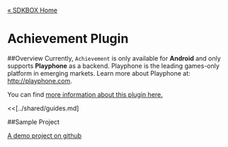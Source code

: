 [&#171; SDKBOX Home](http://sdkbox.com)

<h1>Achievement Plugin</h1>

##Overview
Currently, `Achievement` is only available for __Android__ and only supports __Playphone__ as a backend. Playphone is the leading games-only platform in emerging markets. Learn more about Playphone at: http://playphone.com.

You can find [more information about this plugin here.](http://www.cocos2d-x.org/sdkbox/playphone)


<<[../shared/guides.md]


##Sample Project

[A demo project on github](https://github.com/sdkbox/sdkbox-sample-playphone)
